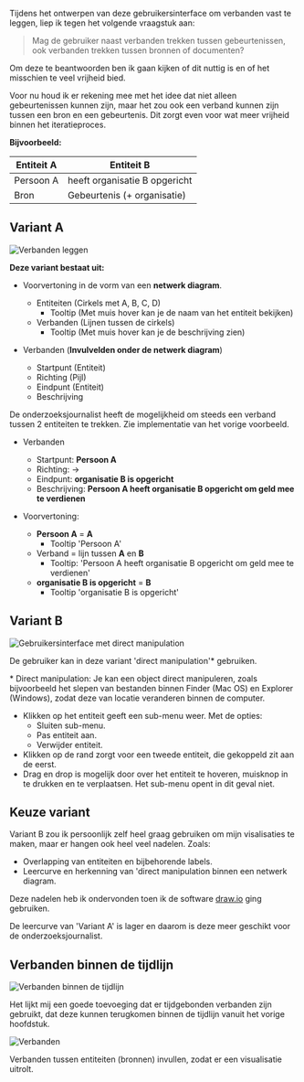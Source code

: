 

Tijdens het ontwerpen van deze gebruikersinterface om verbanden vast te leggen, liep ik tegen het volgende vraagstuk aan:

> Mag de gebruiker naast verbanden trekken tussen gebeurtenissen, ook verbanden trekken tussen bronnen of documenten?

Om deze te beantwoorden ben ik gaan kijken of dit nuttig is en of het misschien te veel vrijheid bied.

Voor nu houd ik er rekening mee met het idee dat niet alleen gebeurtenissen kunnen zijn, maar het zou ook een verband kunnen zijn tussen een bron en een gebeurtenis. Dit zorgt even voor wat meer vrijheid binnen het iteratieproces.

__Bijvoorbeeld:__

| Entiteit A | Entiteit B                    |
|------------|-------------------------------|
| Persoon A  | heeft organisatie B opgericht |
| Bron       | Gebeurtenis (+ organisatie)   |

## Variant A

![Verbanden leggen](content/verbanden/schetsen3.png)


__Deze variant bestaat uit:__
* Voorvertoning in de vorm van een __netwerk diagram__.
  * Entiteiten (Cirkels met A, B, C, D)
    * Tooltip (Met muis hover kan je de naam van het entiteit bekijken)
  * Verbanden (Lijnen tussen de cirkels)
    * Tooltip (Met muis hover kan je de beschrijving zien)

* Verbanden (__Invulvelden onder de netwerk diagram__)
  * Startpunt (Entiteit)
  * Richting (Pijl)
  * Eindpunt (Entiteit)
  * Beschrijving

De onderzoeksjournalist heeft de mogelijkheid om steeds een verband tussen 2 entiteiten te trekken. Zie implementatie van het vorige voorbeeld.

* Verbanden
  * Startpunt: __Persoon A__
  * Richting: ->
  * Eindpunt: __organisatie B is opgericht__
  * Beschrijving: __Persoon A heeft organisatie B opgericht om geld mee te verdienen__

* Voorvertoning: 
  * __Persoon A__ = __A__
    * Tooltip 'Persoon A'
  * Verband = lijn tussen __A__ en __B__
    * Tooltip: 'Persoon A heeft organisatie B opgericht om geld mee te verdienen'
  * __organisatie B is opgericht__ = __B__
    * Tooltip 'organisatie B is opgericht'





## Variant B

![Gebruikersinterface met direct manipulation](content/verbanden/schetsen4.png)

De gebruiker kan in deze variant 'direct manipulation'* gebruiken.

\* Direct manipulation: Je kan een object direct manipuleren, zoals bijvoorbeeld het slepen van bestanden binnen Finder (Mac OS) en Explorer (Windows), zodat deze van locatie veranderen binnen de computer.

* Klikken op het entiteit geeft een sub-menu weer. Met de opties:
  * Sluiten sub-menu.
  * Pas entiteit aan. 
  * Verwijder entiteit.
* Klikken op de rand zorgt voor een tweede entiteit, die gekoppeld zit aan de eerst.
* Drag en drop is mogelijk door over het entiteit te hoveren, muisknop in te drukken en te verplaatsen. Het sub-menu opent in dit geval niet.



## Keuze variant
Variant B zou ik persoonlijk zelf heel graag gebruiken om mijn visalisaties te maken, maar er hangen ook heel veel nadelen. Zoals: 

* Overlapping van entiteiten en bijbehorende labels.
* Leercurve en herkenning van 'direct manipulation binnen een netwerk diagram.


Deze nadelen heb ik ondervonden toen ik de software [draw.io](https://about.draw.io/about-us/) ging gebruiken.

De leercurve van 'Variant A' is lager en daarom is deze meer geschikt voor de onderzoeksjournalist.


## Verbanden binnen de tijdlijn

![Verbanden binnen de tijdlijn](content/verbanden/schetsen5.png)

Het lijkt mij een goede toevoeging dat er tijdgebonden verbanden zijn gebruikt, dat deze kunnen terugkomen binnen de tijdlijn vanuit het vorige hoofdstuk.

![Verbanden](content/designs5.png)

Verbanden tussen entiteiten (bronnen) invullen, zodat er een visualisatie uitrolt.

